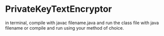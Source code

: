 # PrivateKeyTextEncryptor
in terminal, compile with javac filename.java and run the class file with java filename or compile and run using your method of choice.
